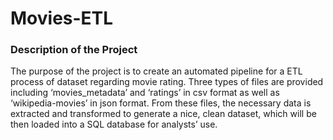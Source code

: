 # Movies-ETL

### Description of the Project
The purpose of the project is to create an automated pipeline for a ETL process of dataset regarding movie rating. Three types of files are provided including ‘movies_metadata’ and ‘ratings’ in csv format as well as ‘wikipedia-movies’ in json format. From these files, the necessary data is extracted and transformed to generate a nice, clean dataset, which will be then loaded into a SQL database for analysts’ use.
